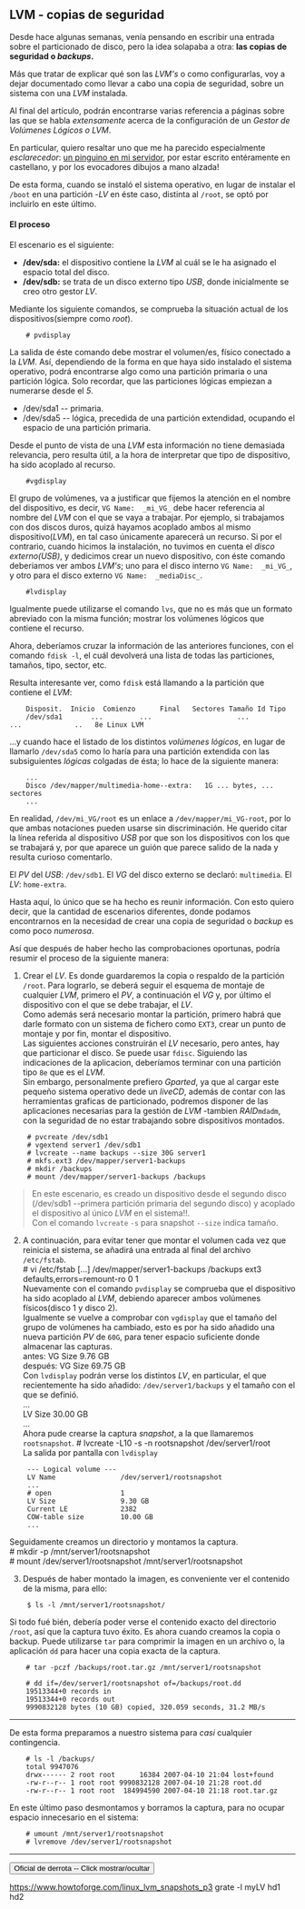 ## LVM - copias de seguridad

Desde hace algunas semanas, venía pensando en escribir una entrada sobre el
particionado de disco, pero la idea solapaba a otra: __las copias de seguridad o _backups_.__

Más que tratar de explicar qué son las _LVM's_ o como configurarlas,
voy a dejar documentado como llevar a cabo una copia de seguridad,
sobre un sistema con una _LVM_ instalada.

Al final del artículo, podrán encontrarse varias referencia a páginas
sobre las que se habla _extensamente_ acerca de la configuración de
un _Gestor de Volúmenes Lógicos o LVM_.

En particular, quiero resaltar uno que me ha parecido especialmente
_esclarecedor_: [un pinguino en mi servidor][1], por estar escrito
entéramente en castellano, y por los evocadores dibujos a mano alzada!

De esta forma, cuando se instaló el sistema operativo, en lugar de instalar
el `/boot` en una partición -_LV_ en éste caso, distinta al `/root`, se optó
por incluirlo en este último.

#### El proceso

El escenario es el siguiente:
- __/dev/sda:__ el dispositivo contiene la _LVM_ al cuál se le ha asignado 	el
espacio total del disco.
- __/dev/sdb:__ se trata de un disco externo tipo _USB_, donde inicialmente se
creo otro gestor _LV_.

Mediante los siguiente comandos, se comprueba la situación actual de los
dispositivos(siempre como _root_).

		# pvdisplay

La salida de éste comando debe mostrar el volumen/es, físico conectado a la _LVM_.
Así, dependiendo de la forma en que haya sido instalado el sistema operativo,
podrá encontrarse algo como una partición primaria o una partición lógica.
Solo recordar, que las particiones lógicas empiezan a numerarse desde el _5_.
- /dev/sda1 -- primaria.
- /dev/sda5 -- lógica, precedida de una partición extendidad, ocupando el espacio
de una partición primaria.

Desde el punto de vista de una _LVM_ esta información no tiene demasiada
relevancia, pero resulta útil, a la hora de interpretar que tipo de dispositivo,
ha sido acoplado al recurso.

		#vgdisplay

El grupo de volúmenes, va a justificar que fijemos la atención en el nombre
del dispositivo, es decir, `VG Name:  _mi_VG_` debe hacer referencia al
nombre del _LVM_ con el que se vaya a trabajar.
Por ejemplo, si trabajamos con dos discos duros, quizá hayamos acoplado ambos
al mismo dispositivo(_LVM_), en tal caso únicamente aparecerá un recurso.
Si por el contrario, cuando hicimos la instalación, no tuvimos en cuenta el
_disco externo(USB)_, y dedicimos crear un nuevo dispositivo, con éste
comando deberiamos ver ambos _LVM's_; uno para el disco interno
`VG Name:  _mi_VG_`, y otro para el disco externo `VG Name:  _mediaDisc_`.

		#lvdisplay
Igualmente puede utilizarse el comando `lvs`, que no es más que un formato
abreviado con la misma función; mostrar los volúmenes lógicos que contiene el
recurso.

Ahora, deberíamos cruzar la información de las anteriores funciones, con el
comando `fdisk -l`, el cuál devolverá una lista de todas las particiones,
tamaños, tipo, sector, etc.

Resulta interesante ver, como `fdisk` está llamando a la partición que
contiene el _LVM_:

		Disposit.  Inicio  Comienzo      Final   Sectores Tamaño Id Tipo
		/dev/sda1		...			...						...			...				..	 8e	Linux LVM

...y cuando hace el listado de los distintos _volúmenes lógicos_, en lugar
de llamarlo `/dev/sda5` como lo haría para una partición extendida con las
subsiguientes _lógicas_ colgadas de ésta; lo hace de la siguiente manera:

		...
		Disco /dev/mapper/multimedia-home--extra:	1G ... bytes, ... sectores
		...


En realidad, `/dev/mi_VG/root` es un enlace a `/dev/mapper/mi_VG-root`, por
lo que ambas notaciones pueden usarse sin discriminación.
He querido citar la línea referida al dispositivo _USB_ por que son los
dispositivos con los que se trabajará y, por que aparece un guión que parece
salido de la nada y resulta curioso comentarlo.

El _PV_ del _USB_: `/dev/sdb1`.
El _VG_ del disco externo se declaró: `multimedia`.
El _LV_: `home-extra`.

Hasta aquí, lo único que se ha hecho es reunir información. Con esto quiero decir,
que la cantidad de escenarios diferentes, donde podamos encontrarnos en la
necesidad de crear una copia de seguridad o _backup_ es como poco _numerosa_.

Así que después de haber hecho las comprobaciones oportunas, podría resumir el
proceso de la siguiente manera:

1. Crear el _LV_. Es donde guardaremos la copia o respaldo de la partición `/root`.
Para lograrlo, se deberá seguir el esquema de montaje de cualquier _LVM_, primero
el _PV_, a continuación el _VG_ y, por último el dispositivo con el que se debe
trabajar, el _LV_.  
Como además será necesario montar la partición, primero habrá que darle formato
con un sistema de fichero como `EXT3`, crear un punto de montaje y por fin,
montar el dispositivo.  
Las siguientes acciones construirán el _LV_ necesario, pero antes, hay que
particionar el disco. Se puede usar `fdisc`. Siguiendo las indicaciones de la
aplicacion, deberíamos terminar con una partición tipo `8e` que es el _LVM_.  
Sin embargo, personalmente prefiero _Gparted_, ya que al cargar este pequeño
sistema operativo dede un _liveCD_, además de contar con las herramientas
graficas de particionado, podremos disponer de las aplicaciones necesarias
para la gestión de _LVM_ -tambien _RAID_`mdadm`, con la seguridad de no estar
trabajando sobre dispositivos montados.

		# pvcreate /dev/sdb1
		# vgextend server1 /dev/sdb1
		# lvcreate --name backups --size 30G server1
		# mkfs.ext3 /dev/mapper/server1-backups
		# mkdir /backups
		# mount /dev/mapper/server1-backups /backups

>En este escenario, es creado un dispositivo desde el segundo disco (/dev/sdb1
>	--primera partición primaria del segundo disco) y acoplado el
>dispositivo al único _LVM_ en el sistema!!.  
> Con el comando `lvcreate` `-s` para snapshot `--size` indica tamaño.


2. A continuación, para evitar tener que montar el volumen cada vez
que reinicia el sistema, se añadirá una entrada al final del archivo
`/etc/fstab`.  
		# vi /etc/fstab
		[...]
		/dev/mapper/server1-backups /backups               ext3    defaults,errors=remount-ro 0       1  
Nuevamente con el comando `pvdisplay` se comprueba que el dispositivo ha
sido acoplado al _LVM_, debiendo aparecer ambos volúmenes físicos(disco 1 y disco 2).  
Igualmente se vuelve a comprobar con `vgdisplay` que el tamaño del grupo de
volúmenes ha cambiado, esto es por ha sido añadido una nueva partición _PV_ de
`60G`, para tener espacio suficiente donde almacenar las capturas.  
		antes:		 VG Size               9.76 GB  
		después: 	 VG Size               69.75 GB  
Con `lvdisplay` podrán verse los distintos _LV_, en particular, el que
recientemente ha sido añadido: `/dev/server1/backups` y el tamaño con el
que se definió.  
		...  
		LV Size                30.00 GB  
		...  
Ahora pude crearse la captura _snapshot_, a la que llamaremos `rootsnapshot`.
		# lvcreate -L10 -s -n rootsnapshot /dev/server1/root  
La salida por pantalla con `lvdisplay`  

		--- Logical volume ---
		LV Name                /dev/server1/rootsnapshot
		...
		# open                 1
		LV Size                9.30 GB
		Current LE             2382
		COW-table size         10.00 GB
		...  
Seguidamente creamos un directorio y montamos la captura.  
		# mkdir -p /mnt/server1/rootsnapshot  
		# mount /dev/server1/rootsnapshot /mnt/server1/rootsnapshot  

3. Después de haber montado la imagen, es conveniente ver el contenido de la
misma, para ello:

		$ ls -l /mnt/server1/rootsnapshot/

Si todo fué bién, debería poder verse el contenido exacto del directorio `/root`,
así que la captura tuvo éxito.
Es ahora cuando creamos la copia o backup. Puede utilizarse `tar` para comprimir
la imagen en un archivo o, la aplicación `dd` para hacer una copia exacta de la
captura.

		# tar -pczf /backups/root.tar.gz /mnt/server1/rootsnapshot

		# dd if=/dev/server1/rootsnapshot of=/backups/root.dd
		19513344+0 records in
		19513344+0 records out
		9990832128 bytes (10 GB) copied, 320.059 seconds, 31.2 MB/s

---

De esta forma preparamos a nuestro sistema para _casi_ cualquier contingencia.

		# ls -l /backups/
		total 9947076
		drwx------ 2 root root      16384 2007-04-10 21:04 lost+found
		-rw-r--r-- 1 root root 9990832128 2007-04-10 21:28 root.dd
		-rw-r--r-- 1 root root  184994590 2007-04-10 21:18 root.tar.gz

En este último paso desmontamos y borramos la captura, para no ocupar espacio
innecesario en el sistema:

		# umount /mnt/server1/rootsnapshot
		# lvremove /dev/server1/rootsnapshot

---

<div id="spoiler" style="display:none">

#### Backups rápidos.

Me parece oportuno explicar aquí, el proceso que yo he seguido, para que
nadie lo tome en consideración -o quizás sí!!, y sirva de ejemplo auto-correctivo
y escarnio público.

		--- Logical volume ---
		LV Path                /dev/multimedia/home-extra
		LV Name                home-extra
		VG Name                multimedia

Lo único que hice fue crear un _LV_, donde contener las capturas.
El problema es que al tomar la decisión de crear la captura, con la
siguiente comprovación:

		# df -h /
		S.ficheros              Tamaño Usados  Disp Uso% Montado en
		/dev/mapper/mi-root		    15G   4,5G  9,5G  32% 	/

_Pensé; vale, si el disco es de `15G` y sólo he usado `4,5`, voy a crear una
"imagen" de `10G`, y de ésta forma ahorro un poco de disco!!. Craso error, por
que la primera regla a la hora de copiar una imagen de disco es:_
> La imagen destino debe ser, mayor o igual a la imagen origen, _NUNCA_  
> inferior.

		# lvcreate -L 10G -s -n rootcaptura /dev/mi_VG/root
		Logical volume "rootcaptura" created.

Con lo que al realizar de nuevo la comprovación:

		# lvdisplay
		...
		# open                 0
		LV Size                15,00 GiB
		Current LE             3840
		COW-table size         10,00 GiB
		...
		Allocated to snapshot  0.00%
		...

Aparece un dato desconcertante, el gestor _LVM_ ha sido capaz de entender que
estaba tratando de copiar una imagen más grande de lo que le dije que sería, y
así lo refleja con el tamaño del _LV_. Pero el tamaño de la tabla `COW`
_copy-on-write_, es de sólo `10G`.  
Esto significa que una vez el disco contenga más información que el límite
marcado en la tabla `COW`, los datos excedidos, no sólo _NO_ se escribiran en la
captura, sino que dejarán inútil la imagen.

¿De qué sirve entonces proceder de esta forma? pués cuando conocemos de antemano
el espacio que va contener la partición donde se realiza la captura. Es una forma
rápida de crear un _"backup"_.

A continuación debe montarse el dispositivo:
		# mkdir /mnt/backup-of
		# mount /dev/mapper/rootcaptura /mnt/backup-of

Comprovación sobre el directorio montado:
		# ls -l /mnt/backup-of
> Debe aparecer el contenido de la partición que hemos montado.

El dato en el que hay que fijarse es el progreso de la información guardada en
la captura:

Al principio miramos el estado de _LV_ con `# lvdisplay`, volvemos hacerlo
buscando el siguiente dato:

		...
		Allocated to snapshot  0.00%
		...
> Antes de borrar el contenido del directorio '/mnt/backup-of'

		...
		Allocated to snapshot  12.30%
		...
> Después de borrar los datos.



Ahora, sin desmontar el _LV_, borramos el contenido del directorio.
		`# rm -f /mnt/backup-of/*.iso`
		# ls -l /mnt/backup-of
> Deben haberse borrado los datos.

Para recuperarlo:
		# umount /mnt/backup-of
		# lvconvert --merge /dev/mapper/rootcaptura
		# mount /dev/mapper/rootcaptura /mnt/backup-of
		# ls -l /mnt/backup-of

> Primero se desmonta el _LV_, a continuación se _fusionan_ los datos de la
captura, vuelve a montarse el dispositivo y comprobamos nuevamente.


__Conclusión:__, técnicamente hablando, esto no es una copia de respaldo o _backup_,
es _algo_ parecido. Resulta interesante el espacio alojado en la captura,
__después__ de borrar los datos. Parece el _mundo al revés_, y en cierta manera
es así; en la captura se está copiando la diferencia de información, con respecto
al momento en que tomamos la _instantánea_, es decir, no se ha clonado la información,
sino que se ha guardado un registro, con todos los:
_cambios/modificaciones/añadidos/sustraidos_ en el momento de tomar la captura.


> ver [Restaurar un backup][].


</div>
<button title="Click to show/hide content" type="button" onclick="if(document.getElementById('spoiler') .style.display=='none') {document.getElementById('spoiler') .style.display=''}else{document.getElementById('spoiler') .style.display='none'}">Oficial de derrota -- Click mostrar/ocultar</button>



[1]:https://blog.inittab.org/administracion-sistemas/lvm-para-torpes-i/

https://www.howtoforge.com/linux_lvm_snapshots_p3
grate -l myLV hd1 hd2
